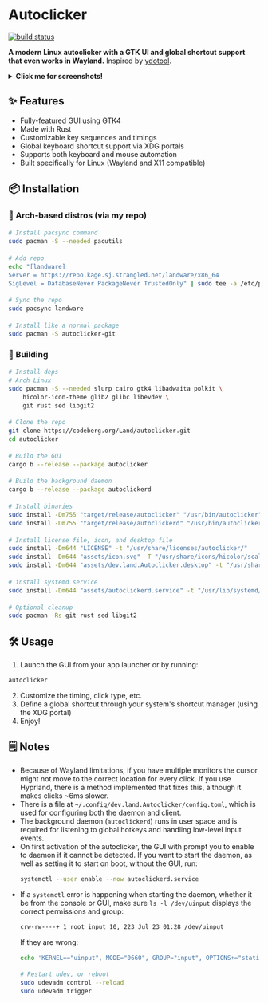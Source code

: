 # Autoclicker

[![build status](https://codeberg.org/Land/autoclicker/actions/workflows/build.yaml/badge.svg)](https://codeberg.org/Land/autoclicker/actions?workflow=build.yaml)

**A modern Linux autoclicker with a GTK UI and global shortcut support that even works in Wayland.**
Inspired by [ydotool](https://github.com/ReimuNotMoe/ydotool).

<details>
  <summary><b>Click me for screenshots!</b></summary>

  ![Mouse](assets/screenshots/mouse.png?raw=true "Mouse")

  ![Keyboard](assets/screenshots/keyboard.png?raw=true "Keyboard")

  ![Keyboard editor](assets/screenshots/key_editor.png?raw=true "Keyboard editor")
</details>

## ✨ Features

- Fully-featured GUI using GTK4
- Made with Rust
- Customizable key sequences and timings
- Global keyboard shortcut support via XDG portals
- Supports both keyboard and mouse automation
- Built specifically for Linux (Wayland and X11 compatible)

## 📦 Installation
### 🧪 Arch-based distros (via my repo)
```sh
# Install pacsync command
sudo pacman -S --needed pacutils

# Add repo
echo "[landware]              
Server = https://repo.kage.sj.strangled.net/landware/x86_64
SigLevel = DatabaseNever PackageNever TrustedOnly" | sudo tee -a /etc/pacman.conf

# Sync the repo
sudo pacsync landware

# Install like a normal package
sudo pacman -S autoclicker-git
```

### 🔧 Building
```sh
# Install deps
# Arch Linux
sudo pacman -S --needed slurp cairo gtk4 libadwaita polkit \
	hicolor-icon-theme glib2 glibc libevdev \
	git rust sed libgit2

# Clone the repo
git clone https://codeberg.org/Land/autoclicker.git
cd autoclicker

# Build the GUI
cargo b --release --package autoclicker

# Build the background daemon
cargo b --release --package autoclickerd

# Install binaries
sudo install -Dm755 "target/release/autoclicker" "/usr/bin/autoclicker"
sudo install -Dm755 "target/release/autoclickerd" "/usr/bin/autoclickerd"

# Install license file, icon, and desktop file
sudo install -Dm644 "LICENSE" -t "/usr/share/licenses/autoclicker/"
sudo install -Dm644 "assets/icon.svg" -T "/usr/share/icons/hicolor/scalable/apps/dev.land.Autoclicker.svg"
sudo install -Dm644 "assets/dev.land.Autoclicker.desktop" -t "/usr/share/applications/"

# install systemd service
sudo install -Dm644 "assets/autoclickerd.service" -t "/usr/lib/systemd/user/"

# Optional cleanup
sudo pacman -Rs git rust sed libgit2
```

## 🛠️ Usage
1. Launch the GUI from your app launcher or by running:
  ```sh
  autoclicker
  ```
2. Customize the timing, click type, etc.
3. Define a global shortcut through your system's shortcut manager (using the XDG portal)
4. Enjoy!

## 🗒️ Notes
- Because of Wayland limitations, if you have multiple monitors the cursor might not move to the correct location for every click. If you use Hyprland, there is a method implemented that fixes this, although it makes clicks ~6ms slower.
- There is a file at `~/.config/dev.land.Autoclicker/config.toml`, which is used for configuring both the daemon and client.
- The background daemon (`autoclickerd`) runs in user space and is required for listening to global hotkeys and handling low-level input events.
- On first activation of the autoclicker, the GUI with prompt you to enable to daemon if it cannot be detected. If you want to start the daemon, as well as setting it to start on boot, without the GUI, run:
  ```sh
  systemctl --user enable --now autoclickerd.service
  ```
- If a `systemctl` error is happening when starting the daemon, whether it be from the console or GUI, make sure `ls -l /dev/uinput` displays the correct permissions and group:
  ```sh
  crw-rw----+ 1 root input 10, 223 Jul 23 01:28 /dev/uinput
  ```
  If they are wrong:
  ```sh
  echo 'KERNEL=="uinput", MODE="0660", GROUP="input", OPTIONS+="static_node=uinput"' | sudo tee /etc/udev/rules.d/99-uinput.rules
  
  # Restart udev, or reboot
  sudo udevadm control --reload
  sudo udevadm trigger
  ```
